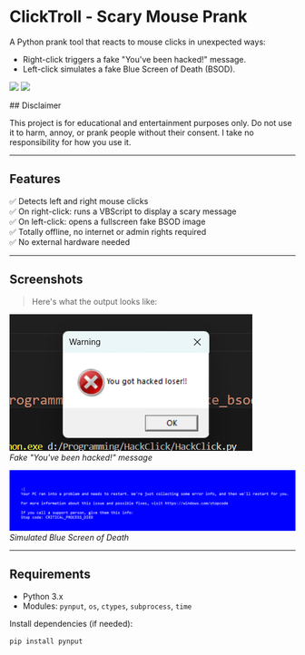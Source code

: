 #  ClickTroll - Scary Mouse Prank

A Python prank tool that reacts to mouse clicks in unexpected ways:

-  Right-click triggers a fake "You've been hacked!" message.
-  Left-click simulates a fake Blue Screen of Death (BSOD).
<p>
  <img src="https://img.shields.io/badge/Author-farnaztr-green" />
  <img src="https://img.shields.io/badge/Language-Python-blue" />
</p>
##  Disclaimer

This project is for educational and entertainment purposes only. Do not use it to harm, annoy, or prank people without their consent. I take no responsibility for how you use it.

---

##  Features

✅ Detects left and right mouse clicks  
✅ On right-click: runs a VBScript to display a scary message  
✅ On left-click: opens a fullscreen fake BSOD image  
✅ Totally offline, no internet or admin rights required  
✅ No external hardware needed

---

## Screenshots

> Here's what the output looks like:

![Scary Message](./right.png)  
_Fake "You've been hacked!" message_

![Fake BSOD](./left.png)  
_Simulated Blue Screen of Death_

---

##  Requirements

- Python 3.x
- Modules: `pynput`, `os`, `ctypes`, `subprocess`, `time`

Install dependencies (if needed):

```bash
pip install pynput
